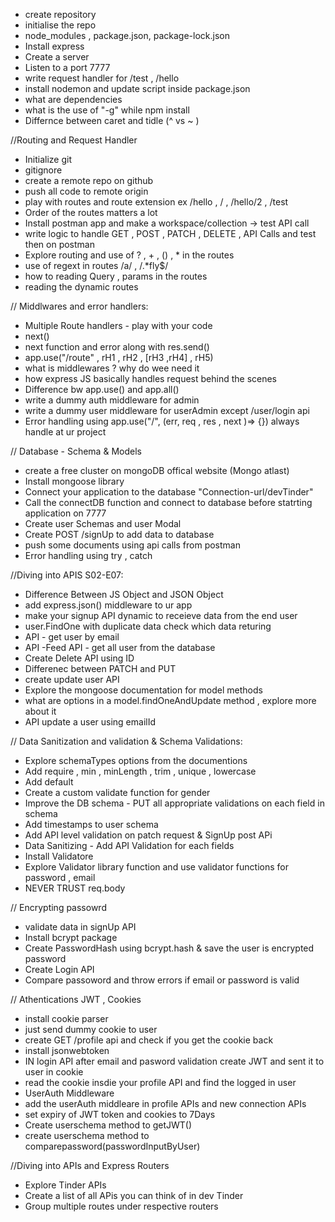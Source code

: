 - create repository
- initialise the repo
- node_modules , package.json, package-lock.json
- Install express
- Create a server
- Listen to a port 7777
- write request handler for /test , /hello
- install nodemon and update script inside package.json
- what are dependencies
- what is the use of "-g" while npm install
- Differnce between caret and tidle (^ vs ~ )

//Routing and Request Handler

- Initialize git
- gitignore
- create a remote repo on github
- push all code to remote origin
- play with routes and route extension ex /hello , / , /hello/2 , /test
- Order of the routes matters a lot
- Install postman app and make a workspace/collection -> test API call
- write logic to handle GET , POST , PATCH , DELETE , API Calls and test then on postman
- Explore routing and use of ? , + , () , \* in the routes
- use of regext in routes /a/ , /.\*fly$/
- how to reading Query , params in the routes
- reading the dynamic routes

// Middlwares and error handlers:

- Multiple Route handlers - play with your code
- next()
- next function and error along with res.send()
- app.use("/route" , rH1 , rH2 , [rH3 ,rH4] , rH5)
- what is middlewares ? why do wee need it
- how express JS basically handles request behind the scenes
- Difference bw app.use() and app.all()
- write a dummy auth middleware for admin
- write a dummy user middleware for userAdmin except /user/login api
- Error handling using app.use("/", (err, req , res , next )=> {}) always handle at ur project

// Database - Schema & Models

- create a free cluster on mongoDB offical website (Mongo atlast)
- Install mongoose library
- Connect your application to the database "Connection-url/devTinder"
- Call the connectDB function and connect to database before statrting application on 7777
- Create user Schemas and user Modal
- Create POST /signUp to add data to database
- push some documents using api calls from postman
- Error handling using try , catch

//Diving into APIS S02-E07:

- Difference Between JS Object and JSON Object
- add express.json() middleware to ur app
- make your signup API dynamic to receieve data from the end user
- user.FindOne with duplicate data check which data returing
- API - get user by email
- API -Feed API - get all user from the database
- Create Delete API using ID
- Differenec between PATCH and PUT
- create update user API
- Explore the mongoose documentation for model methods
- what are options in a model.findOneAndUpdate method , explore more about it
- API update a user using emailId

// Data Sanitization and validation & Schema Validations:

- Explore schemaTypes options from the documentions
- Add require , min , minLength , trim , unique , lowercase
- Add default
- Create a custom validate function for gender
- Improve the DB schema - PUT all appropriate validations on each field in schema
- Add timestamps to user schema
- Add API level validation on patch request & SignUp post APi
- Data Sanitizing - Add API Validation for each fields
- Install Validatore
- Explore Validator library function and use validator functions for password , email
- NEVER TRUST req.body

// Encrypting passowrd

- validate data in signUp API
- Install bcrypt package
- Create PasswordHash using bcrypt.hash & save the user is encrypted password
- Create Login API
- Compare passoword and throw errors if email or password is valid

// Athentications JWT , Cookies

- install cookie parser
- just send dummy cookie to user
- create GET /profile api and check if you get the cookie back
- install jsonwebtoken
- IN login API after email and pasword validation create JWT and sent it to user in cookie
- read the cookie insdie your profile API and find the logged in user
- UserAuth Middleware
- add the userAuth middleare in profile APIs and new connection APIs
- set expiry of JWT token and cookies to 7Days
- Create userschema method to getJWT()
- create userschema method to comparepassword(passwordInputByUser)

//Diving into APIs and Express Routers

- Explore Tinder APIs
- Create a list of all APis you can think of in dev Tinder
- Group multiple routes under respective routers
